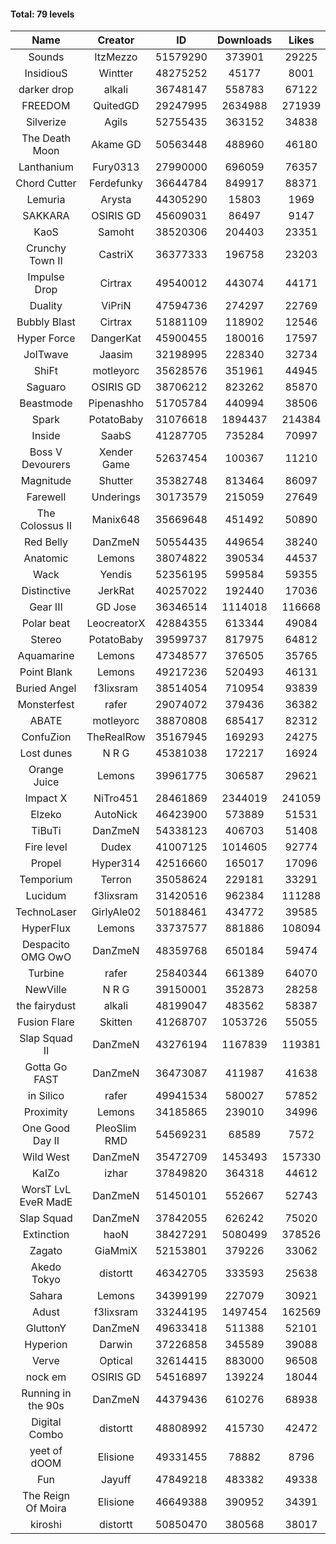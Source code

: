 #### Total: 79 levels

| Name | Creator | ID | Downloads | Likes |
|:---:|:---:|:---:|:---:|:---:|
| Sounds | ItzMezzo | 51579290 | 373901 | 29225
| InsidiouS | Wintter | 48275252 | 45177 | 8001
| darker drop | alkali | 36748147 | 558783 | 67122
| FREEDOM | QuitedGD | 29247995 | 2634988 | 271939
| Silverize | Agils | 52755435 | 363152 | 34838
| The Death Moon | Akame GD | 50563448 | 488960 | 46180
| Lanthanium | Fury0313 | 27990000 | 696059 | 76357
| Chord Cutter | Ferdefunky | 36644784 | 849917 | 88371
| Lemuria | Arysta | 44305290 | 15803 | 1969
| SAKKARA | OSIRIS GD | 45609031 | 86497 | 9147
| KaoS | Samoht | 38520306 | 204403 | 23351
| Crunchy Town II | CastriX | 36377333 | 196758 | 23203
| Impulse Drop  | Cirtrax | 49540012 | 443074 | 44171
| Duality | ViPriN | 47594736 | 274297 | 22769
| Bubbly Blast | Cirtrax | 51881109 | 118902 | 12546
| Hyper Force | DangerKat | 45900455 | 180016 | 17597
| JolTwave | Jaasim | 32198995 | 228340 | 32734
| ShiFt | motleyorc | 35628576 | 351961 | 44945
| Saguaro | OSIRIS GD | 38706212 | 823262 | 85870
| Beastmode | Pipenashho | 51705784 | 440994 | 38506
| Spark | PotatoBaby | 31076618 | 1894437 | 214384
| Inside | SaabS | 41287705 | 735284 | 70997
| Boss V Devourers | Xender Game | 52637454 | 100367 | 11210
| Magnitude | Shutter | 35382748 | 813464 | 86097
| Farewell | Underings | 30173579 | 215059 | 27649
| The Colossus II | Manix648 | 35669648 | 451492 | 50890
| Red Belly | DanZmeN | 50554435 | 449654 | 38240
| Anatomic | Lemons | 38074822 | 390534 | 44537
| Wack | Yendis | 52356195 | 599584 | 59355
| Distinctive | JerkRat | 40257022 | 192440 | 17036
| Gear III | GD Jose | 36346514 | 1114018 | 116668
| Polar beat | LeocreatorX | 42884355 | 613344 | 49084
| Stereo | PotatoBaby | 39599737 | 817975 | 64812
| Aquamarine | Lemons | 47348577 | 376505 | 35765
| Point Blank | Lemons | 49217236 | 520493 | 46131
| Buried Angel | f3lixsram | 38514054 | 710954 | 93839
| Monsterfest | rafer | 29074072 | 379436 | 36382
| ABATE | motleyorc | 38870808 | 685417 | 82312
| ConfuZion | TheRealRow | 35167945 | 169293 | 24275
| Lost dunes | N R G | 45381038 | 172217 | 16924
| Orange Juice | Lemons | 39961775 | 306587 | 29621
| Impact X | NiTro451 | 28461869 | 2344019 | 241059
| Elzeko | AutoNick | 46423900 | 573889 | 51531
| TiBuTi | DanZmeN | 54338123 | 406703 | 51408
| Fire level | Dudex | 41007125 | 1014605 | 92774
| Propel | Hyper314 | 42516660 | 165017 | 17096
| Temporium | Terron | 35058624 | 229181 | 33291
| Lucidum | f3lixsram | 31420516 | 962384 | 111288
| TechnoLaser | GirlyAle02 | 50188461 | 434772 | 39585
| HyperFlux | Lemons | 33737577 | 881886 | 108094
| Despacito OMG OwO | DanZmeN | 48359768 | 650184 | 59474
| Turbine | rafer | 25840344 | 661389 | 64070
| NewVille | N R G | 39150001 | 352873 | 28258
| the fairydust | alkali | 48199047 | 483562 | 58387
| Fusion Flare | Skitten | 41268707 | 1053726 | 55055
| Slap Squad II | DanZmeN | 43276194 | 1167839 | 119381
| Gotta Go FAST | DanZmeN | 36473087 | 411987 | 41638
| in Silico | rafer | 49941534 | 580027 | 57852
| Proximity | Lemons | 34185865 | 239010 | 34996
| One Good Day II | PleoSlim RMD | 54569231 | 68589 | 7572
| Wild West | DanZmeN | 35472709 | 1453493 | 157330
| KaIZo | izhar | 37849820 | 364318 | 44612
| WorsT LvL EveR MadE | DanZmeN | 51450101 | 552667 | 52743
| Slap Squad | DanZmeN | 37842055 | 626242 | 75020
| Extinction | haoN | 38427291 | 5080499 | 378526
| Zagato | GiaMmiX | 52153801 | 379226 | 33062
| Akedo Tokyo | distortt | 46342705 | 333593 | 25638
| Sahara | Lemons | 34399199 | 227079 | 30921
| Adust | f3lixsram | 33244195 | 1497454 | 162569
| GluttonY | DanZmeN | 49633418 | 511388 | 52101
| Hyperion | Darwin | 37226858 | 345589 | 39088
| Verve | Optical | 32614415 | 883000 | 96508
| nock em | OSIRIS GD | 54516897 | 139224 | 18044
| Running in the 90s | DanZmeN | 44379436 | 610276 | 68938
| Digital Combo | distortt | 48808992 | 415730 | 42472
| yeet of dOOM | Elisione | 49331455 | 78882 | 8796
| Fun | Jayuff | 47849218 | 483382 | 49338
| The Reign Of Moira | Elisione | 46649388 | 390952 | 34391
| kiroshi | distortt | 50850470 | 380568 | 38017
